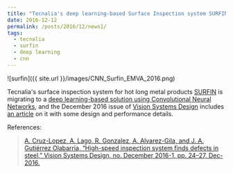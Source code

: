 ```yaml
---
title: "Tecnalia's deep learning-based Surface Inspection system SURFIN featured in Vision Systems Design"
date: 2016-12-12
permalink: /posts/2016/12/news1/
tags:
  - tecnalia
  - surfin
  - deep learning
  - cnn
---
```


![surfin]({{ site.url }}/images/CNN_Surfin_EMVA_2016.png)

Tecnalia's surface inspection system for hot long metal products [SURFIN](https://www.youtube.com/watch?v=tNCEqj-tYcs) is migrating to a [deep learning-based solution using Convolutional Neural Networks](http://www.computervisionbytecnalia.com/en/2016/10/las-redes-neuronales-convolucionales-cnns-hacen-evolucionar-surfin-hot-inspection-de-tecnalia-para-asegurar-el-control-de-calidad-automatico/), and the December 2016 issue of [Vision Systems Design](http://www.vision-systems.com/index.html) includes [an article](http://digital.vision-systems.com/visionsystems/201612?pg=26) on it with some design and performance details.  


References:
>[A. Cruz-Lopez, A. Lago, R. Gonzalez, A. Alvarez-Gila, and J. A. Gutiérrez Olabarria, “High-speed inspection system finds defects in steel,” Vision Systems Design, no. December 2016-1, pp. 24–27, Dec-2016.](https://aitorshuffle.github.io/publication/2016-09-08-alvarez-gila_deep_2016)
 